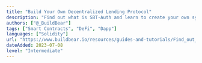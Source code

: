 ```yaml
---
title: "Build Your Own Decentralized Lending Protocol"
description: "Find out what is SBT-Auth and learn to create your own system"
authors: ["@_BuildBear"]
tags: ["Smart Contracts", "DeFi", "Dapp"]
languages: ["Solidity"]
url: "https://www.buildbear.io/resources/guides-and-tutorials/Find_out_what_is_SBT_Auth_and_learn_to_create_your_own_system"
dateAdded: 2023-07-08
level: "Intermediate"
---
```

